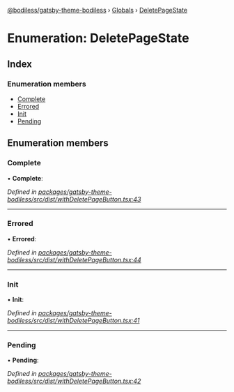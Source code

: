 [@bodiless/gatsby-theme-bodiless](../README.md) › [Globals](../globals.md) › [DeletePageState](deletepagestate.md)

# Enumeration: DeletePageState

## Index

### Enumeration members

* [Complete](deletepagestate.md#complete)
* [Errored](deletepagestate.md#errored)
* [Init](deletepagestate.md#init)
* [Pending](deletepagestate.md#pending)

## Enumeration members

###  Complete

• **Complete**:

*Defined in [packages/gatsby-theme-bodiless/src/dist/withDeletePageButton.tsx:43](https://github.com/johnsonandjohnson/Bodiless-JS/blob/8f52447c/packages/gatsby-theme-bodiless/src/dist/withDeletePageButton.tsx#L43)*

___

###  Errored

• **Errored**:

*Defined in [packages/gatsby-theme-bodiless/src/dist/withDeletePageButton.tsx:44](https://github.com/johnsonandjohnson/Bodiless-JS/blob/8f52447c/packages/gatsby-theme-bodiless/src/dist/withDeletePageButton.tsx#L44)*

___

###  Init

• **Init**:

*Defined in [packages/gatsby-theme-bodiless/src/dist/withDeletePageButton.tsx:41](https://github.com/johnsonandjohnson/Bodiless-JS/blob/8f52447c/packages/gatsby-theme-bodiless/src/dist/withDeletePageButton.tsx#L41)*

___

###  Pending

• **Pending**:

*Defined in [packages/gatsby-theme-bodiless/src/dist/withDeletePageButton.tsx:42](https://github.com/johnsonandjohnson/Bodiless-JS/blob/8f52447c/packages/gatsby-theme-bodiless/src/dist/withDeletePageButton.tsx#L42)*
